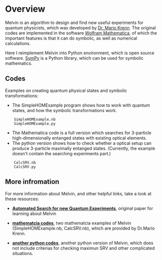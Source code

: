 # Overview

Melvin is an algorithm to design and find new useful experiments for quantum physicists, which was developed by [Dr. Mario Krenn](https://mariokrenn.wordpress.com/). The original codes are implemented in the software [Wolfram Mathematica](https://www.wolfram.com/mathematica/), of which the important features is that it can do symbolic, as well as numerical calculations.

Here I reimplement Melvin into Python environment, which is open source software. [SymPy](https://www.sympy.org/en/index.html) is a Python library, which can be used for symbolic mathematics.

## Codes

Examples on creating quantum physical states and symbolic transformations:

* The SimpleHOMExample program shows how to work with quantum states, and how the symbolic transformations work.
```
    SimpleHOMExample.nb
    SimpleHOMExample.py
```
* The Mathematica code is a full version which searches for 3-particle high-dimensionally entanged states with existing optical elements.
* The python version shows how to check whether a optical setup can produce 3-particle maximally entanged states. (Currently, the example doesn't contain the searching experiments part.)
	
```
    CalcSRV.nb
    CalcSRV.py
```

## More infromation

For more information about Melvin, and other helpful links, take a look at these resources:

* **[Automated Search for new Quantum Experiments](https://journals.aps.org/prl/abstract/10.1103/PhysRevLett.116.090405)**,
  original paper for learning about Melvin
  
* **[mathematcia codes](https://mariokrenn.wordpress.com/research/)**,
  two mathematcia examples of Melvin (SimpleHOMExample.nb, CalcSRV.nb), which are provided by Dr.Mario Krenn.

* **[another python codes](https://github.com/StephenCzy/Melvin_python_version)**,
  another python version of Melvin, which does not include criterias for checking maximun SRV and other complicated situations.   

  
  


   
